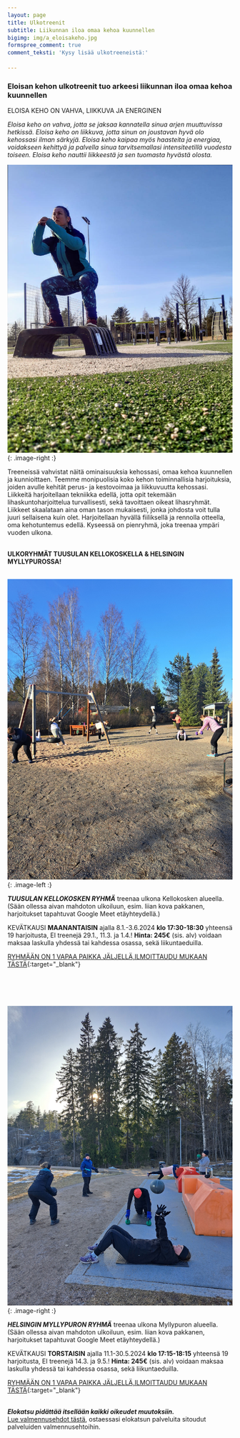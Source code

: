 ```yaml
---
layout: page
title: Ulkotreenit
subtitle: Liikunnan iloa omaa kehoa kuunnellen
bigimg: img/a_eloisakeho.jpg
formspree_comment: true
comment_teksti: 'Kysy lisää ulkotreeneistä:'

---
```

### **Eloisan kehon ulkotreenit**  tuo arkeesi liikunnan iloa omaa kehoa kuunnellen

<p></p>
<p class="otsikkolistapalkki">
ELOISA KEHO ON VAHVA, LIIKKUVA JA ENERGINEN
</p>

_Eloisa keho on vahva, jotta se jaksaa kannatella sinua arjen muuttuvissa hetkissä.
Eloisa keho on liikkuva, jotta sinun on joustavan hyvä olo kehossasi ilman särkyjä.
Eloisa keho kaipaa myös haasteita ja energiaa, voidakseen kehittyä ja palvella sinua tarvitsemallasi intensiteetillä
vuodesta toiseen. Eloisa keho nauttii liikkeestä ja sen tuomasta hyvästä olosta._

![Pienryhmätreeni](/img/kellokosken_pienryhma.jpg "eloisan kehon ulkotreenit"){: .image-right :}

Treeneissä vahvistat näitä ominaisuuksia kehossasi, omaa kehoa kuunnellen ja kunnioittaen. Teemme monipuolisia koko kehon toiminnallisia harjoituksia, joiden avulle kehität perus- ja kestovoimaa ja liikkuvuutta kehossasi. Liikkeitä harjoitellaan tekniikka edellä, jotta opit tekemään lihaskuntoharjoittelua turvallisesti, sekä tavoittaen oikeat lihasryhmät. Liikkeet skaalataan aina oman tason mukaisesti, jonka johdosta voit tulla juuri sellaisena kuin olet. Harjoitellaan hyvällä fiiliksellä ja rennolla otteella, oma kehotuntemus edellä. Kyseessä on pienryhmä, joka treenaa ympäri vuoden ulkona.  <br/><br/>

**ULKORYHMÄT TUUSULAN KELLOKOSKELLA & HELSINGIN MYLLYPUROSSA!** <br/><br/>

![Pienryhmätreeni](/img/kellokoski_treeni.jpg "Kellokosken pienryhma"){: .image-left :}

**_TUUSULAN KELLOKOSKEN RYHMÄ_**
treenaa ulkona Kellokosken alueella. (Sään ollessa aivan mahdoton ulkoiluun, esim. liian kova pakkanen, harjoitukset tapahtuvat Google Meet etäyhteydellä.) 

KEVÄTKAUSI **MAANANTAISIN** ajalla 8.1.-3.6.2024 **klo 17:30-18:30**  yhteensä 19 harjoitusta, EI treenejä 29.1., 11.3. ja 1.4.!
**Hinta: 245€** (sis. alv) voidaan maksaa laskulla yhdessä tai kahdessa osassa, sekä liikuntaeduilla.

[RYHMÄÄN ON 1 VAPAA PAIKKA JÄLJELLÄ,ILMOITTAUDU MUKAAN TÄSTÄ](https://forms.gle/xkD3MmA8WpTuT12RA){:target="_blank"}
<br/><br/>
<br/><br/>
<br/><br/>
![Pienryhmätreeni](/img/myllypuro_treeni.jpg "Myllypuron pienryhmä"){: .image-right :}

***HELSINGIN MYLLYPURON RYHMÄ***
treenaa ulkona Myllypuron alueella. (Sään ollessa aivan mahdoton ulkoiluun, esim. liian kova pakkanen, harjoitukset tapahtuvat Google Meet etäyhteydellä.)

KEVÄTKAUSI **TORSTAISIN** ajalla 11.1-30.5.2024 **klo 17:15-18:15**  yhteensä 19 harjoitusta, EI treenejä 14.3. ja 9.5.!
**Hinta: 245€** (sis. alv) voidaan maksaa laskulla yhdessä tai kahdessa osassa, sekä liikuntaeduilla.

[RYHMÄÄN ON 1 VAPAA PAIKKA JÄLJELLÄ,ILMOITTAUDU MUKAAN TÄSTÄ](https://forms.gle/T5BpHCWtwQfuDbKf6){:target="_blank"}
<br/><br/>

**_Elokatsu pidättää itsellään kaikki oikeudet muutoksiin._**  
[Lue valmennusehdot tästä](/valmennusehdot), ostaessasi elokatsun palveluita sitoudut palveluiden valmennusehtoihin.